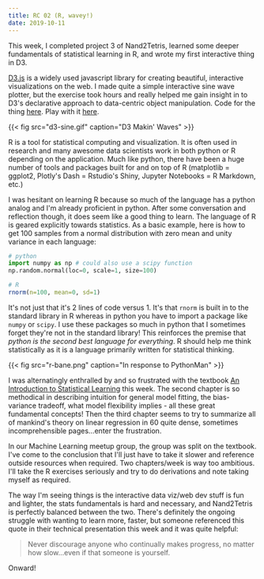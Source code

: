 ```yaml
---
title: RC 02 (R, wavey!)
date: 2019-10-11
---
```


This week, I completed project 3 of Nand2Tetris, learned some deeper fundamentals of statistical learning in R, and wrote my first interactive thing in D3.

[D3.js](https://d3js.org/) is a widely used javascript library for creating beautiful, interactive visualizations on the web. I made quite a simple interactive sine wave plotter, but the exercise took hours and really helped me gain insight in to D3's declarative approach to data-centric object manipulation. Code for the thing [here](https://gist.githubusercontent.com/robinovitch61/5b61f550b3b0cd279c6e8a3679a9623e/raw/d8dfa4ee588339bae1ae60d0f0e60be68f4d3ba6/d3_sine_wave.html). Play with it [here](https://jsfiddle.net/robinovitch61/3nwjzkdx/).

{{< fig src="d3-sine.gif" caption="D3 Makin' Waves" >}}

R is a tool for statistical computing and visualization. It is often used in research and many awesome data scientists work in both python or R depending on the application. Much like python, there have been a huge number of tools and packages built for and on top of R (matplotlib = ggplot2, Plotly's Dash = Rstudio's Shiny, Jupyter Notebooks = R Markdown, etc.)

I was hesitant on learning R because so much of the language has a python analog and I'm already proficient in python. After some conversation and reflection though, it does seem like a good thing to learn. The language of R is geared explicitly towards statistics. As a basic example, here is how to get 100 samples from a normal distribution with zero mean and unity variance in each language:

```python
# python
import numpy as np # could also use a scipy function
np.random.normal(loc=0, scale=1, size=100)
```

```R
# R
rnorm(n=100, mean=0, sd=1)
```

It's not just that it's 2 lines of code versus 1. It's that `rnorm` is built in to the standard library in R whereas in python you have to import a package like `numpy` or `scipy`. I use these packages so much in python that I sometimes forget they're not in the standard library! This reinforces the premise that *python is the second best language for everything*. R should help me think statistically as it is a language primarily written for statistical thinking.

{{< fig src="r-bane.png" caption="In response to PythonMan" >}}

I was alternatingly enthralled by and so frustrated with the textbook [An Introduction to Statistical Learning](http://faculty.marshall.usc.edu/gareth-james/ISL/) this week. The second chapter is so methodical in describing intuition for general model fitting, the bias-variance tradeoff, what model flexibility implies - all these great fundamental concepts! Then the third chapter seems to try to summarize all of mankind's theory on linear regression in 60 quite dense, sometimes incomprehensible pages...enter the frustration.

In our Machine Learning meetup group, the group was split on the textbook. I've come to the conclusion that I'll just have to take it slower and reference outside resources when required. Two chapters/week is way too ambitious. I'll take the R exercises seriously and try to do derivations and note taking myself as required.

The way I'm seeing things is the interactive data viz/web dev stuff is fun and lighter, the stats fundamentals is hard and necessary, and Nand2Tetris is perfectly balanced between the two. There's definitely the ongoing struggle with wanting to learn more, faster, but someone referenced this quote in their technical presentation this week and it was quite helpful:

> Never discourage anyone who continually makes progress, no matter how slow...even if that someone is yourself.

Onward!

